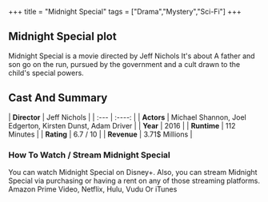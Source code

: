 +++
title = "Midnight Special"
tags = ["Drama","Mystery","Sci-Fi"]
+++
## Midnight Special plot
Midnight Special is a movie directed by Jeff Nichols It's about A father and son go on the run, pursued by the government and a cult drawn to the child's special powers.
## Cast And Summary
| **Director**      | Jeff Nichols |
    | :---        |    :----:   |
    |  **Actors** | Michael Shannon, Joel Edgerton, Kirsten Dunst, Adam Driver |
    | **Year**   | 2016    |
    |  **Runtime** | 112 Minutes |
    |  **Rating** | 6.7 / 10 | 
    |  **Revenue** | 3.71$ Millions |
### How To Watch / Stream Midnight Special
You can watch Midnight Special on Disney+.
Also, you can stream Midnight Special via purchasing or having a rent on any of those streaming platforms.
Amazon Prime Video, Netflix, Hulu, Vudu Or iTunes